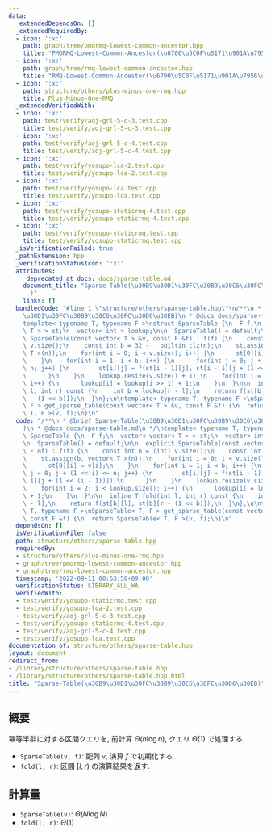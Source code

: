 ```yaml
---
data:
  _extendedDependsOn: []
  _extendedRequiredBy:
  - icon: ':x:'
    path: graph/tree/pmormq-lowest-common-ancestor.hpp
    title: "PMORMQ-Lowest-Common-Ancestor(\u6700\u5C0F\u5171\u901A\u7956\u5148)"
  - icon: ':x:'
    path: graph/tree/rmq-lowest-common-ancestor.hpp
    title: "RMQ-Lowest-Common-Ancestor(\u6700\u5C0F\u5171\u901A\u7956\u5148)"
  - icon: ':x:'
    path: structure/others/plus-minus-one-rmq.hpp
    title: Plus-Minus-One-RMQ
  _extendedVerifiedWith:
  - icon: ':x:'
    path: test/verify/aoj-grl-5-c-3.test.cpp
    title: test/verify/aoj-grl-5-c-3.test.cpp
  - icon: ':x:'
    path: test/verify/aoj-grl-5-c-4.test.cpp
    title: test/verify/aoj-grl-5-c-4.test.cpp
  - icon: ':x:'
    path: test/verify/yosupo-lca-2.test.cpp
    title: test/verify/yosupo-lca-2.test.cpp
  - icon: ':x:'
    path: test/verify/yosupo-lca.test.cpp
    title: test/verify/yosupo-lca.test.cpp
  - icon: ':x:'
    path: test/verify/yosupo-staticrmq-4.test.cpp
    title: test/verify/yosupo-staticrmq-4.test.cpp
  - icon: ':x:'
    path: test/verify/yosupo-staticrmq.test.cpp
    title: test/verify/yosupo-staticrmq.test.cpp
  _isVerificationFailed: true
  _pathExtension: hpp
  _verificationStatusIcon: ':x:'
  attributes:
    _deprecated_at_docs: docs/sparse-table.md
    document_title: "Sparse-Table(\u30B9\u30D1\u30FC\u30B9\u30C6\u30FC\u30D6\u30EB\
      )"
    links: []
  bundledCode: "#line 1 \"structure/others/sparse-table.hpp\"\n/**\n * @brief Sparse-Table(\u30B9\
    \u30D1\u30FC\u30B9\u30C6\u30FC\u30D6\u30EB)\n * @docs docs/sparse-table.md\n */\n\
    template< typename T, typename F >\nstruct SparseTable {\n  F f;\n  vector< vector<\
    \ T > > st;\n  vector< int > lookup;\n\n  SparseTable() = default;\n\n  explicit\
    \ SparseTable(const vector< T > &v, const F &f) : f(f) {\n    const int n = (int)\
    \ v.size();\n    const int b = 32 - __builtin_clz(n);\n    st.assign(b, vector<\
    \ T >(n));\n    for(int i = 0; i < v.size(); i++) {\n      st[0][i] = v[i];\n\
    \    }\n    for(int i = 1; i < b; i++) {\n      for(int j = 0; j + (1 << i) <=\
    \ n; j++) {\n        st[i][j] = f(st[i - 1][j], st[i - 1][j + (1 << (i - 1))]);\n\
    \      }\n    }\n    lookup.resize(v.size() + 1);\n    for(int i = 2; i < lookup.size();\
    \ i++) {\n      lookup[i] = lookup[i >> 1] + 1;\n    }\n  }\n\n  inline T fold(int\
    \ l, int r) const {\n    int b = lookup[r - l];\n    return f(st[b][l], st[b][r\
    \ - (1 << b)]);\n  }\n};\n\ntemplate< typename T, typename F >\nSparseTable< T,\
    \ F > get_sparse_table(const vector< T > &v, const F &f) {\n  return SparseTable<\
    \ T, F >(v, f);\n}\n"
  code: "/**\n * @brief Sparse-Table(\u30B9\u30D1\u30FC\u30B9\u30C6\u30FC\u30D6\u30EB\
    )\n * @docs docs/sparse-table.md\n */\ntemplate< typename T, typename F >\nstruct\
    \ SparseTable {\n  F f;\n  vector< vector< T > > st;\n  vector< int > lookup;\n\
    \n  SparseTable() = default;\n\n  explicit SparseTable(const vector< T > &v, const\
    \ F &f) : f(f) {\n    const int n = (int) v.size();\n    const int b = 32 - __builtin_clz(n);\n\
    \    st.assign(b, vector< T >(n));\n    for(int i = 0; i < v.size(); i++) {\n\
    \      st[0][i] = v[i];\n    }\n    for(int i = 1; i < b; i++) {\n      for(int\
    \ j = 0; j + (1 << i) <= n; j++) {\n        st[i][j] = f(st[i - 1][j], st[i -\
    \ 1][j + (1 << (i - 1))]);\n      }\n    }\n    lookup.resize(v.size() + 1);\n\
    \    for(int i = 2; i < lookup.size(); i++) {\n      lookup[i] = lookup[i >> 1]\
    \ + 1;\n    }\n  }\n\n  inline T fold(int l, int r) const {\n    int b = lookup[r\
    \ - l];\n    return f(st[b][l], st[b][r - (1 << b)]);\n  }\n};\n\ntemplate< typename\
    \ T, typename F >\nSparseTable< T, F > get_sparse_table(const vector< T > &v,\
    \ const F &f) {\n  return SparseTable< T, F >(v, f);\n}\n"
  dependsOn: []
  isVerificationFile: false
  path: structure/others/sparse-table.hpp
  requiredBy:
  - structure/others/plus-minus-one-rmq.hpp
  - graph/tree/pmormq-lowest-common-ancestor.hpp
  - graph/tree/rmq-lowest-common-ancestor.hpp
  timestamp: '2022-09-11 00:53:50+09:00'
  verificationStatus: LIBRARY_ALL_WA
  verifiedWith:
  - test/verify/yosupo-staticrmq.test.cpp
  - test/verify/yosupo-lca-2.test.cpp
  - test/verify/aoj-grl-5-c-3.test.cpp
  - test/verify/yosupo-staticrmq-4.test.cpp
  - test/verify/aoj-grl-5-c-4.test.cpp
  - test/verify/yosupo-lca.test.cpp
documentation_of: structure/others/sparse-table.hpp
layout: document
redirect_from:
- /library/structure/others/sparse-table.hpp
- /library/structure/others/sparse-table.hpp.html
title: "Sparse-Table(\u30B9\u30D1\u30FC\u30B9\u30C6\u30FC\u30D6\u30EB)"
---
```

## 概要

冪等半群に対する区間クエリを, 前計算 $\Theta (n \log n)$, クエリ $\Theta (1)$ で処理する.

* `SparseTable(v, f)`: 配列 `v`, 演算 $f$ で初期化する.
* `fold(l, r)`: 区間 $[l, r)$ の演算結果を返す.

## 計算量

* `SparseTable(v)`: $\Theta (N \log N)$
* `fold(l, r)`: $\Theta (1)$
